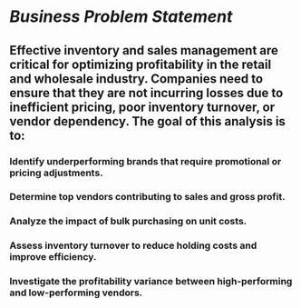 # ***Business Problem Statement***
## Effective inventory and sales management are critical for optimizing profitability in the retail and wholesale industry. Companies need to ensure that they are not incurring losses due to inefficient pricing, poor inventory turnover, or vendor dependency. The goal of this analysis is to: 
### Identify underperforming brands that require promotional or pricing adjustments.
### Determine top vendors contributing to sales and gross profit.
### Analyze the impact of bulk purchasing on unit costs.
### Assess inventory turnover to reduce holding costs and improve efficiency.
### Investigate the profitability variance between high-performing and low-performing vendors.
